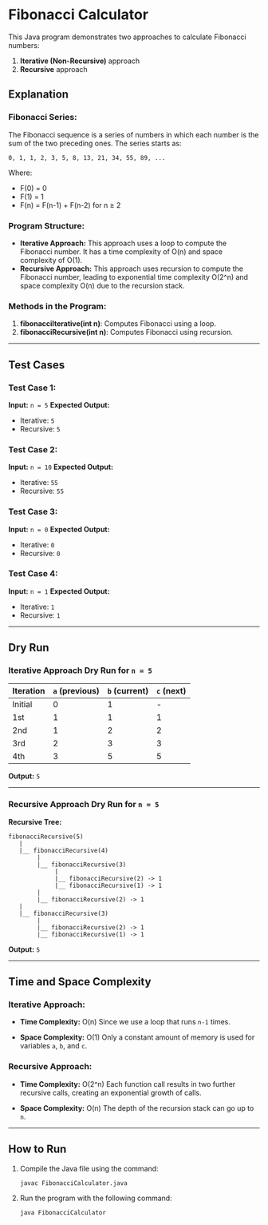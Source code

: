 
 # Fibonacci Calculator

 This Java program demonstrates two approaches to calculate Fibonacci numbers:
 1. **Iterative (Non-Recursive)** approach
 2. **Recursive** approach

 ## Explanation

 ### Fibonacci Series:
 The Fibonacci sequence is a series of numbers in which each number is the sum of the two preceding ones. The series starts as:
 ```
 0, 1, 1, 2, 3, 5, 8, 13, 21, 34, 55, 89, ...
 ```
 Where:
 - F(0) = 0
 - F(1) = 1
 - F(n) = F(n-1) + F(n-2) for n ≥ 2

 ### Program Structure:
 - **Iterative Approach:** This approach uses a loop to compute the Fibonacci number. It has a time complexity of O(n) and space complexity of O(1).
 - **Recursive Approach:** This approach uses recursion to compute the Fibonacci number, leading to exponential time complexity O(2^n) and space complexity O(n) due to the recursion stack.

 ### Methods in the Program:
 1. **fibonacciIterative(int n)**: Computes Fibonacci using a loop.
 2. **fibonacciRecursive(int n)**: Computes Fibonacci using recursion.

 ---

 ## Test Cases

 ### Test Case 1:
 **Input:** `n = 5`
 **Expected Output:**
 - Iterative: `5`
 - Recursive: `5`

 ### Test Case 2:
 **Input:** `n = 10`
 **Expected Output:**
 - Iterative: `55`
 - Recursive: `55`

 ### Test Case 3:
 **Input:** `n = 0`
 **Expected Output:**
 - Iterative: `0`
 - Recursive: `0`

 ### Test Case 4:
 **Input:** `n = 1`
 **Expected Output:**
 - Iterative: `1`
 - Recursive: `1`

 ---

 ## Dry Run

 ### Iterative Approach Dry Run for `n = 5`

 | Iteration | `a` (previous) | `b` (current) | `c` (next)  |
 |-----------|----------------|---------------|-------------|
 | Initial   | 0              | 1             | -           |
 | 1st       | 1              | 1             | 1           |
 | 2nd       | 1              | 2             | 2           |
 | 3rd       | 2              | 3             | 3           |
 | 4th       | 3              | 5             | 5           |

 **Output:** `5`

 ---

 ### Recursive Approach Dry Run for `n = 5`

 **Recursive Tree:**
 ```
 fibonacciRecursive(5)
    |
    |__ fibonacciRecursive(4)
         |
         |__ fibonacciRecursive(3)
              |
              |__ fibonacciRecursive(2) -> 1
              |__ fibonacciRecursive(1) -> 1
         |
         |__ fibonacciRecursive(2) -> 1
    |
    |__ fibonacciRecursive(3)
         |
         |__ fibonacciRecursive(2) -> 1
         |__ fibonacciRecursive(1) -> 1
 ```

 **Output:** `5`

 ---

 ## Time and Space Complexity

 ### Iterative Approach:
 - **Time Complexity:** O(n)
   Since we use a loop that runs `n-1` times.

 - **Space Complexity:** O(1)
   Only a constant amount of memory is used for variables `a`, `b`, and `c`.

 ### Recursive Approach:
 - **Time Complexity:** O(2^n)
   Each function call results in two further recursive calls, creating an exponential growth of calls.

 - **Space Complexity:** O(n)
   The depth of the recursion stack can go up to `n`.

 ---

 ## How to Run

 1. Compile the Java file using the command:
    ```
    javac FibonacciCalculator.java
    ```
 2. Run the program with the following command:
    ```
    java FibonacciCalculator
    ```
